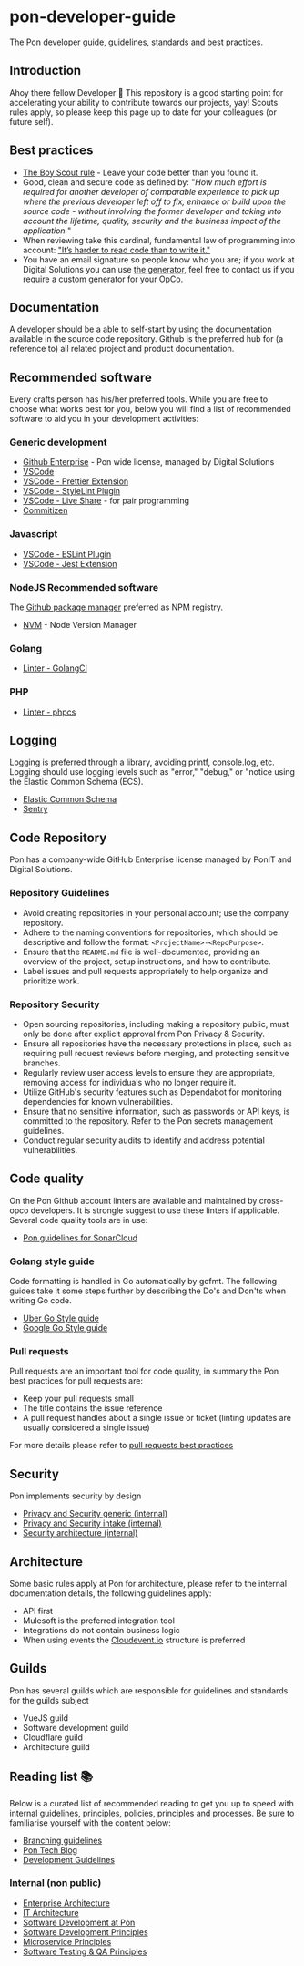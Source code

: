 # pon-developer-guide
The Pon developer guide, guidelines, standards and best practices.

## Introduction
Ahoy there fellow Developer 👋 This repository is a good starting point for accelerating your ability to contribute towards our projects, yay! Scouts rules apply, so please keep this page up to date for your colleagues (or future self).

## Best practices

- [The Boy Scout rule](https://www.informit.com/articles/article.aspx?p=1235624&seqNum=6) - Leave your code better than you found it.
- Good, clean and secure code as defined by: "*How much effort is required for another developer of comparable experience to pick up where the previous developer left off to fix, enhance or build upon the source code - without involving the former developer and taking into account the lifetime, quality, security and the business impact of the application.*"
- When reviewing take this cardinal, fundamental law of programming into account: ["It’s harder to read code than to write it."](https://www.joelonsoftware.com/2000/04/06/things-you-should-never-do-part-i/)
- You have an email signature so people know who you are; if you work at Digital Solutions you can use [the generator](https://digitalsolutions.pon.com/signature/), feel free to contact us if you require a custom generator for your OpCo.

## Documentation
A developer should be a able to self-start by using the documentation available in the source code repository. Github is the preferred hub for (a reference to) all related project and product documentation.

## Recommended software
Every crafts person has his/her preferred tools. While you are free to choose what works best for you, below you will find a list of recommended software to aid you in your development activities:

### Generic development

- [Github Enterprise](https://github.com/enterprise) - Pon wide license, managed by Digital Solutions
- [VSCode](https://code.visualstudio.com/)
- [VSCode - Prettier Extension](https://marketplace.visualstudio.com/items?itemName=esbenp.prettier-vscode)
- [VSCode - StyleLint Plugin](https://marketplace.visualstudio.com/items?itemName=stylelint.vscode-stylelint)
- [VSCode - Live Share](https://marketplace.visualstudio.com/items?itemName=MS-vsliveshare.vsliveshare) - for pair programming
- [Commitizen](https://github.com/commitizen-tools/commitizen)

### Javascript

- [VSCode - ESLint Plugin](https://marketplace.visualstudio.com/items?itemName=dbaeumer.vscode-eslint)
- [VSCode - Jest Extension](https://marketplace.visualstudio.com/items?itemName=Orta.vscode-jest)

### NodeJS Recommended software

The [Github package manager](https://docs.github.com/en/packages/working-with-a-github-packages-registry/working-with-the-npm-registry) preferred as NPM registry. 

- [NVM](https://github.com/nvm-sh/nvm) - Node Version Manager

### Golang

- [Linter - GolangCI](https://golangci-lint.run/)

### PHP

- [Linter - phpcs](https://marketplace.visualstudio.com/items?itemName=shevaua.phpcs)

## Logging

Logging is preferred through a library, avoiding printf, console.log, etc. Logging should use logging levels such as "error," "debug," or "notice using the  Elastic Common Schema (ECS).

- [Elastic Common Schema](https://www.elastic.co/guide/en/ecs-logging/overview/current/intro.html)
- [Sentry](https://sentry.io/)

## Code Repository

Pon has a company-wide GitHub Enterprise license managed by PonIT and Digital Solutions.

### Repository Guidelines

- Avoid creating repositories in your personal account; use the company repository.
- Adhere to the naming conventions for repositories, which should be descriptive and follow the format: `<ProjectName>-<RepoPurpose>`.
- Ensure that the `README.md` file is well-documented, providing an overview of the project, setup instructions, and how to contribute.
- Label issues and pull requests appropriately to help organize and prioritize work.

### Repository Security

- Open sourcing repositories, including making a repository public, must only be done after explicit approval from Pon Privacy & Security.
- Ensure all repositories have the necessary protections in place, such as requiring pull request reviews before merging, and protecting sensitive branches.
- Regularly review user access levels to ensure they are appropriate, removing access for individuals who no longer require it.
- Utilize GitHub's security features such as Dependabot for monitoring dependencies for known vulnerabilities.
- Ensure that no sensitive information, such as passwords or API keys, is committed to the repository. Refer to the Pon secrets management guidelines.
- Conduct regular security audits to identify and address potential vulnerabilities.

## Code quality

On the Pon Github account linters are available and maintained by cross-opco developers. It is strongle suggest to use these linters if applicable.
Several code quality tools are in use:

- [Pon guidelines for SonarCloud](https://github.com/pondevelopment/pon-developer-guide/tree/main/tools/sonarcloud)
### Golang style guide
Code formatting is handled in Go automatically by gofmt. The following guides take it some steps further by describing the Do's and Don'ts when writing Go code.
- [Uber Go Style guide](https://github.com/uber-go/guide/blob/master/style.md)
- [Google Go Style guide](https://google.github.io/styleguide/go/)

### Pull requests

Pull requests are an important tool for code quality, in summary the Pon best practices for pull requests are:

- Keep your pull requests small
- The title contains the issue reference
- A pull request handles about a single issue or ticket (linting updates are usually considered a single issue)

For more details please refer to [pull requests best practices](https://github.com/pondevelopment/pon-developer-guide/blob/main/pull-requests.md)

## Security

Pon implements security by design

- [Privacy and Security generic (internal)](https://securityprivacy.pon.com/)
- [Privacy and Security intake (internal)](https://securityprivacy.pon.com/sp-intake/)
- [Security architecture (internal)](https://ponintranet.com/en/pon-arch-subjects/security-architecture/)

## Architecture

Some basic rules apply at Pon for architecture, please refer to the internal documentation details, the following guidelines apply:

- API first
- Mulesoft is the preferred integration tool
- Integrations do not contain business logic
- When using events the [Cloudevent.io](https://cloudevents.io/) structure is preferred

## Guilds

Pon has several guilds which are responsible for guidelines and standards for the guilds subject

- VueJS guild
- Software development guild
- Cloudflare guild
- Architecture guild

## Reading list 📚
Below is a curated list of recommended reading to get you up to speed with internal guidelines, principles, policies, principles and processes. Be sure to familiarise yourself with the content below:

- [Branching guidelines](https://guidelines-git-branching.pages.dev/)
- [Pon Tech Blog](https://medium.com/pon-tech-talk)
- [Development Guidelines](https://pondigitalsolutions.github.io/restful-api-guidelines/)

### Internal (non public)

- [Enterprise Architecture](https://docs.google.com/presentation/d/1kXin45YKe33LdTjuywHIafoU0LTjxzi_-kCaPqcyHbI)
- [IT Architecture](https://ponintranet.com/en/it-architecture/)
- [Software Development at Pon](https://ponintranet.com/en/pon-arch-subjects/software-development/)
- [Software Development Principles](https://docs.google.com/presentation/d/1tcgcg4OAxkFY-WhnsqEQn8J_wQHlADKankxaGlfSfjE)
- [Microservice Principles](https://docs.google.com/presentation/d/1Wtu6kSWgfz6B2anCBWBdqREgRzD55kPGC9pA_ZbSieY)
- [Software Testing & QA Principles](https://docs.google.com/presentation/d/1hhRo2mgResA5cheyEv9czfg4sfQH2Csx-YI_H4ApmQM)
